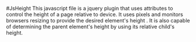 #JsHeight
This javascript file is a jquery plugin that uses attributes to control the height of a page relative to device. It uses pixels and monitors browsers resizing to provide the desired element's height 
. It is also capable of determining the parent element's height by using its relative child's height. 
